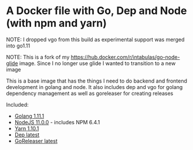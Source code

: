 # A Docker file with Go, Dep and Node (with npm and yarn)

NOTE: I dropped vgo from this build as experimental support was merged into go1.11

NOTE: This is a fork of my https://hub.docker.com/r/intabulas/go-node-glide image. Since I no longer use glide I wanted to transition to a new image

This is a base image that has the things I need to do backend and frontend development in golang and node. It also includes dep and vgo for golang dependency management as well as goreleaser for creating releases

Included:

- [Golang 1.11.1](https://golang.org/)
- [NodeJS 11.0.0](https://nodejs.org/en/) - includes NPM 6.4.1
- [Yarn 1.10.1](https://yarnpkg.com/)
- [Dep latest](https://github.com/golang/dep)
- [GoReleaser latest](https://goreleaser.com/)
